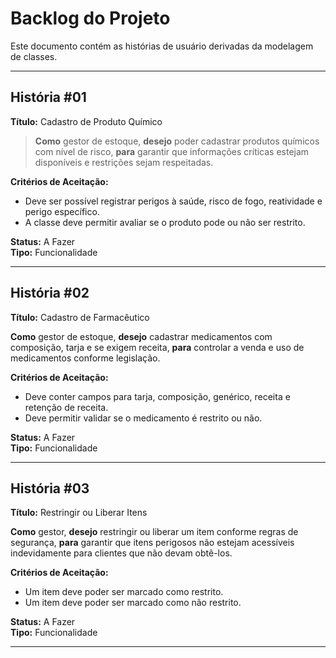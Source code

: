 # Backlog do Projeto

Este documento contém as histórias de usuário derivadas da modelagem de classes.

---

## História #01

**Título:** Cadastro de Produto Químico

> **Como** gestor de estoque, **desejo** poder cadastrar produtos químicos com nível de risco, **para** garantir que informações críticas estejam disponíveis e restrições sejam respeitadas.

**Critérios de Aceitação:**
- Deve ser possível registrar perigos à saúde, risco de fogo, reatividade e perigo específico.
- A classe deve permitir avaliar se o produto pode ou não ser restrito.

**Status:** A Fazer  
**Tipo:** Funcionalidade

<!-- <p align="center">
  <img src="link_para_imagem_01.png" alt="Cadastro Produto Químico">
</p> -->

---

## História #02

**Título:** Cadastro de Farmacêutico

**Como** gestor de estoque, **desejo** cadastrar medicamentos com composição, tarja e se exigem receita, **para** controlar a venda e uso de medicamentos conforme legislação.

**Critérios de Aceitação:**
- Deve conter campos para tarja, composição, genérico, receita e retenção de receita.
- Deve permitir validar se o medicamento é restrito ou não.

**Status:** A Fazer  
**Tipo:** Funcionalidade

<!-- <p align="center">
  <img src="link.png" alt="Cadastro Farmacêutico">
</p> -->

---

## História #03

**Título:** Restringir ou Liberar Itens

**Como** gestor, **desejo** restringir ou liberar um item conforme regras de segurança, **para** garantir que itens perigosos não estejam acessíveis indevidamente para clientes que não devam obtê-los.

**Critérios de Aceitação:**
- Um item deve poder ser marcado como restrito.
- Um item deve poder ser marcado como não restrito.

**Status:** A Fazer  
**Tipo:** Funcionalidade

<!-- <p align="center">
  <img src="link.png" alt="Restrições de Itens">
</p> -->

---